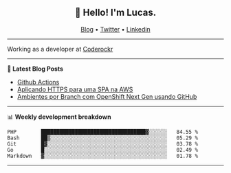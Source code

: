 <h2 align="center">👋 Hello! I'm Lucas.</h2>
<p align="center">
  <a href="https://www.lucassabreu.net.br/">Blog</a> •
  <a href="https://twitter.com/lucassabreu">Twitter</a> •
  <a href="https://www.linkedin.com/in/lucassantosabreu/">Linkedin</a>
</p>

---

Working as a developer at [Coderockr](https://github.com/Coderockr)

---

**📝 Latest Blog Posts**

<!-- BLOG-POST-LIST:START -->
- [Github Actions](https://www.lucassabreu.net.br/post/github-actions/)
- [Aplicando HTTPS para uma SPA na AWS](https://www.lucassabreu.net.br/post/aplicando-https-para-uma-spa-na-aws/)
- [Ambientes por Branch com OpenShift Next Gen usando GitHub](https://www.lucassabreu.net.br/post/ambientes-por-branch-com-openshift-next-gen-usando-github/)
<!-- BLOG-POST-LIST:END -->

---

📊 **Weekly development breakdown**
<!--START_SECTION:waka-->
```text
PHP        ██████████████████████████████████▓░░░░░░   84.55 % 
Bash       ██▒░░░░░░░░░░░░░░░░░░░░░░░░░░░░░░░░░░░░░░   05.29 % 
Git        █▓░░░░░░░░░░░░░░░░░░░░░░░░░░░░░░░░░░░░░░░   03.78 % 
Go         █░░░░░░░░░░░░░░░░░░░░░░░░░░░░░░░░░░░░░░░░   02.49 % 
Markdown   ▓░░░░░░░░░░░░░░░░░░░░░░░░░░░░░░░░░░░░░░░░   01.78 % 
```
<!--END_SECTION:waka-->

---

